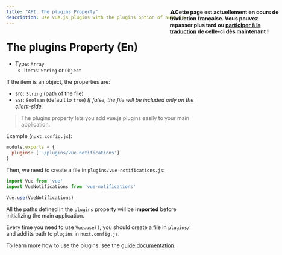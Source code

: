 ```yaml
---
title: "API: The plugins Property"
description: Use vue.js plugins with the plugins option of Nuxt.js.
---
```


# The plugins Property (En)

- Type: `Array`
  - Items: `String` or `Object`

<p style="width: 294px;position: fixed; top : 64px; right: 4px;" class="Alert Alert--orange"><strong>⚠Cette page est actuellement en cours de traduction française. Vous pouvez repasser plus tard ou <a href="https://github.com/vuejs-fr/nuxt" target="_blank">participer à la traduction</a> de celle-ci dès maintenant !</strong></p><p>If the item is an object, the properties are:</p>

  - src: `String` (path of the file)
  - ssr: `Boolean` (default to `true`) *If false, the file will be included only on the client-side.*

> The plugins property lets you add vue.js plugins easily to your main application.

Example (`nuxt.config.js`):
```js
module.exports = {
  plugins: ['~/plugins/vue-notifications']
}
```

Then, we need to create a file in `plugins/vue-notifications.js`:
```js
import Vue from 'vue'
import VueNotifications from 'vue-notifications'

Vue.use(VueNotifications)
```

All the paths defined in the `plugins` property will be **imported** before initializing the main application.

Every time you need to use `Vue.use()`, you should create a file in `plugins/` and add its path to `plugins` in `nuxt.config.js`.

To learn more how to use the plugins, see the [guide documentation](/guide/plugins#vue-plugins).
